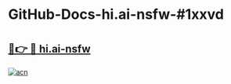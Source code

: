 # GitHub-Docs-hi.ai-nsfw-#1xxvd

# <h2><a href="https://andorid.site?title=hi.ai-nsfw&ref=07A">🔗👉 🔴 hi.ai-nsfw</a></h2>

[![acn](https://github.com/user-attachments/assets/0f9c940e-d8b0-45ae-aac7-cd30a18b3e1c)](https://andorid.site?title=hi.ai-nsfw&ref=07A)

